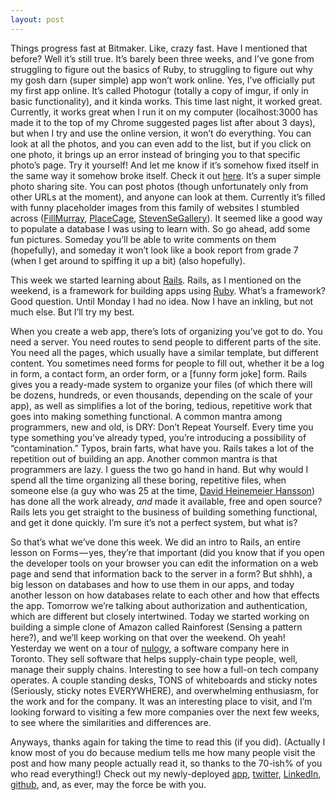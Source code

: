 ```yaml
---
layout: post
---
```


Things progress fast at Bitmaker. Like, crazy fast. Have I mentioned that before? Well it’s still true. It’s barely been three weeks, and I’ve gone from struggling to figure out the basics of Ruby, to struggling to figure out why my gosh darn (super simple) app won’t work online. Yes, I’ve officially put my first app online. It’s called Photogur (totally a copy of imgur, if only in basic functionality), and it kinda works. This time last night, it worked great. Currently, it works great when I run it on my computer (localhost:3000 has made it to the top of my Chrome suggested pages list after about 3 days), but when I try and use the online version, it won’t do everything. You can look at all the photos, and you can even add to the list, but if you click on one photo, it brings up an error instead of bringing you to that specific photo’s page. Try it yourself! And let me know if it’s somehow fixed itself in the same way it somehow broke itself. Check it out [here](https://immense-peak-73305.herokuapp.com/). It’s a super simple photo sharing site. You can post photos (though unfortunately only from other URLs at the moment), and anyone can look at them. Currently it’s filled with funny placeholder images from this family of websites I stumbled across ([FillMurray](http://fillmurray.com), [PlaceCage](http://placecage.com), [StevenSeGallery](http://stevensegallery.com)). It seemed like a good way to populate a database I was using to learn with. So go ahead, add some fun pictures. Someday you’ll be able to write comments on them (hopefully), and someday it won’t look like a book report from grade 7 (when I get around to spiffing it up a bit) (also hopefully).

This week we started learning about [Rails](http://rubyonrails.org). Rails, as I mentioned on the weekend, is a framework for building apps using [Ruby](http://ruby-lang.org). What’s a framework? Good question. Until Monday I had no idea. Now I have an inkling, but not much else. But I’ll try my best.

When you create a web app, there’s lots of organizing you’ve got to do. You need a server. You need routes to send people to different parts of the site. You need all the pages, which usually have a similar template, but different content. You sometimes need forms for people to fill out, whether it be a log in form, a contact form, an order form, or a [funny form joke] form. Rails gives you a ready-made system to organize your files (of which there will be dozens, hundreds, or even thousands, depending on the scale of your app), as well as simplifies a lot of the boring, tedious, repetitive work that goes into making something functional. A common mantra among programmers, new and old, is DRY: Don’t Repeat Yourself. Every time you type something you’ve already typed, you’re introducing a possibility of “contamination.” Typos, brain farts, what have you. Rails takes a lot of the repetition out of building an app. Another common mantra is that programmers are lazy. I guess the two go hand in hand. But why would I spend all the time organizing all these boring, repetitive files, when someone else (a guy who was 25 at the time, [David Heinemeier Hansson](https://en.wikipedia.org/wiki/David_Heinemeier_Hansson)) has done all the work already, *and* made it available, free and open source? Rails lets you get straight to the business of building something functional, and get it done quickly. I’m sure it’s not a perfect system, but what is?

So that’s what we’ve done this week. We did an intro to Rails, an entire lesson on Forms — yes, they’re that important (did you know that if you open the developer tools on your browser you can edit the information on a web page and send that information back to the server in a form? But shhh), a big lesson on databases and how to use them in our apps, and today another lesson on how databases relate to each other and how that effects the app. Tomorrow we’re talking about authorization and authentication, which are different but closely intertwined. Today we started working on building a simple clone of Amazon called Rainforest (Sensing a pattern here?), and we’ll keep working on that over the weekend. Oh yeah! Yesterday we went on a tour of [nulogy](http://nulogy.com), a software company here in Toronto. They sell software that helps supply-chain type people, well, manage their supply chains. Interesting to see how a full-on tech company operates. A couple standing desks, TONS of whiteboards and sticky notes (Seriously, sticky notes EVERYWHERE), and overwhelming enthusiasm, for the work and for the company. It was an interesting place to visit, and I’m looking forward to visiting a few more companies over the next few weeks, to see where the similarities and differences are.

Anyways, thanks again for taking the time to read this (if you did). (Actually I know most of you do because medium tells me how many people visit the post and how many people actually read it, so thanks to the 70-ish% of you who read everything!) Check out my newly-deployed [app](https://immense-peak-73305.herokuapp.com/), [twitter](http://twitter.com/mbowman2), [LinkedIn](https://ca.linkedin.com/in/mike-bowman-81936160
), [github](http://github.com/bowmanmike), and, as ever, may the force be with you.
